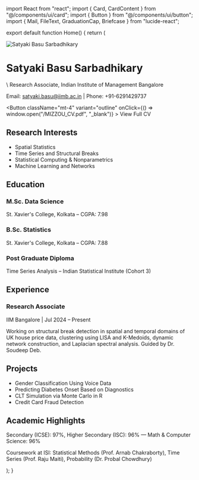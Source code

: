 import React from "react";
import { Card, CardContent } from "@/components/ui/card";
import { Button } from "@/components/ui/button";
import { Mail, FileText, GraduationCap, Briefcase } from "lucide-react";

export default function Home() {
  return (
    <div className="min-h-screen bg-white text-black p-6 md:p-10">
      <div className="grid grid-cols-1 md:grid-cols-3 gap-10 items-start">
        <div className="md:col-span-1">
          <img
            src="/IIM_cubicle_pic.jpg"
            alt="Satyaki Basu Sarbadhikary"
            className="rounded-2xl shadow-lg w-full"
          />
        </div>
        <div className="md:col-span-2 space-y-6">
          <div>
            <h1 className="text-4xl font-bold mb-2">Satyaki Basu Sarbadhikary</h1>
            <p className="text-lg text-gray-700 mb-2">\              Research Associate, Indian Institute of Management Bangalore
            </p>
            <p className="text-sm text-gray-600">
              Email: satyaki.basu@iimb.ac.in | Phone: +91-6291429737
            </p>
            <Button
              className="mt-4"
              variant="outline"
              onClick={() => window.open("/MIZZOU_CV.pdf", "_blank")}
            >
              <FileText className="mr-2" /> View Full CV
            </Button>
          </div>
          <Card>
            <CardContent className="p-4 space-y-2">
              <h2 className="text-2xl font-semibold">Research Interests</h2>
              <ul className="list-disc list-inside text-gray-700">
                <li>Spatial Statistics</li>
                <li>Time Series and Structural Breaks</li>
                <li>Statistical Computing & Nonparametrics</li>
                <li>Machine Learning and Networks</li>
              </ul>
            </CardContent>
          </Card>
          <Card>
            <CardContent className="p-4 space-y-2">
              <h2 className="text-2xl font-semibold">Education</h2>
              <div>
                <h3 className="font-semibold">M.Sc. Data Science</h3>
                <p>St. Xavier's College, Kolkata – CGPA: 7.98</p>
              </div>
              <div>
                <h3 className="font-semibold">B.Sc. Statistics</h3>
                <p>St. Xavier's College, Kolkata – CGPA: 7.88</p>
              </div>
              <div>
                <h3 className="font-semibold">Post Graduate Diploma</h3>
                <p>Time Series Analysis – Indian Statistical Institute (Cohort 3)</p>
              </div>
            </CardContent>
          </Card>
          <Card>
            <CardContent className="p-4 space-y-2">
              <h2 className="text-2xl font-semibold">Experience</h2>
              <div>
                <h3 className="font-semibold">Research Associate</h3>
                <p>IIM Bangalore | Jul 2024 – Present</p>
                <p>
                  Working on structural break detection in spatial and temporal domains of UK house price data, clustering using LISA and K-Medoids, dynamic network construction, and Laplacian spectral analysis. Guided by Dr. Soudeep Deb.
                </p>
              </div>
            </CardContent>
          </Card>
          <Card>
            <CardContent className="p-4 space-y-2">
              <h2 className="text-2xl font-semibold">Projects</h2>
              <ul className="list-disc list-inside text-gray-700 space-y-1">
                <li>Gender Classification Using Voice Data</li>
                <li>Predicting Diabetes Onset Based on Diagnostics</li>
                <li>CLT Simulation via Monte Carlo in R</li>
                <li>Credit Card Fraud Detection</li>
              </ul>
            </CardContent>
          </Card>
          <Card>
            <CardContent className="p-4 space-y-2">
              <h2 className="text-2xl font-semibold">Academic Highlights</h2>
              <p>
                Secondary (ICSE): 97%, Higher Secondary (ISC): 96% — Math & Computer Science: 96%
              </p>
              <p>
                Coursework at ISI: Statistical Methods (Prof. Arnab Chakraborty), Time Series (Prof. Raju Maiti), Probability (Dr. Probal Chowdhury)
              </p>
            </CardContent>
          </Card>
        </div>
      </div>
    </div>
  );
}
